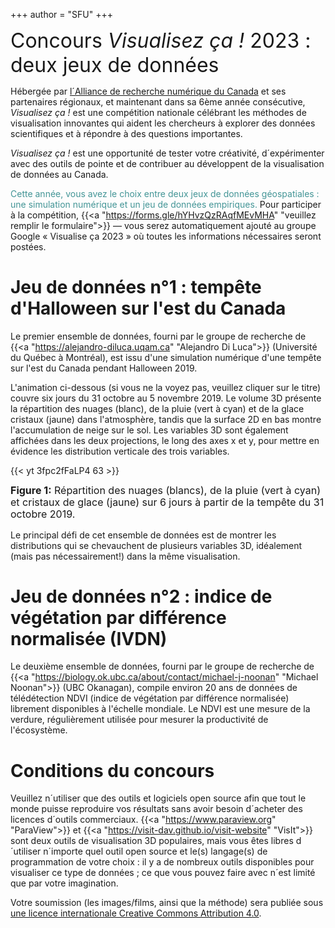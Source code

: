 +++
author = "SFU"
+++

<font size="+3">Concours *Visualisez ça !* 2023 : deux jeux de données</font>

<!-- *Le concours IEEE SciVis 2021 est dédié à la création de nouvelles approches et de visualisations de pointe -->
<!-- pour aider scientifiques du domaine pour mieux comprendre les processus de convection dans le manteau -->
<!-- terrestre. Les participants au concours seront invité à présenter à la session spéciale du concours SciVis à -->
<!-- l'IEEE Vis 2021 du 23 au 28 octobre 2021, et le gagnant sera invitée à soumettre un article de journal complet -->
<!-- (avec un processus de révision accéléré) à IEEE Computer Graphics et Journal des applications (CG&A). Le -->
<!-- concours est sponsorisé par [IEEE Vis](http://ieeevis.org) et [Calcul Canada](https://www.calculcanada.ca).* -->

Hébergée par [l´Alliance de recherche numérique du Canada](https://alliancecan.ca/fr) et ses partenaires régionaux, et maintenant dans sa 6ème année consécutive, *Visualisez ça !* est une compétition nationale célébrant les méthodes de visualisation innovantes qui aident les chercheurs à explorer des données scientifiques et à répondre à des questions importantes.

*Visualisez ça !* est une opportunité de tester votre créativité, d´expérimenter avec des outils de pointe et de contribuer au développent de la visualisation de données au Canada.

<font color="#439596"> Cette année, vous avez le choix entre deux jeux de données géospatiales : une simulation numérique et un jeu de données empiriques. </font>
Pour participer à la compétition, {{<a "https://forms.gle/hYHvzQzRAqfMEvMHA" "veuillez remplir le formulaire">}} — vous serez automatiquement ajouté au groupe Google « Visualise ça 2023 » où toutes les informations nécessaires seront postées.

<!-- *Dans le concours de cette année, vous pouvez travailler sur l'un des deux ensembles de données.* -->

<!-- <br> -->

# Jeu de données n°1 : tempête d'Halloween sur l'est du Canada

Le premier ensemble de données, fourni par le groupe de recherche de {{<a "https://alejandro-diluca.uqam.ca"
"Alejandro Di Luca">}} (Université du Québec à Montréal), est issu d'une simulation numérique d'une tempête
sur l'est du Canada pendant Halloween 2019.

L'animation ci-dessous (si vous ne la voyez pas, veuillez cliquer sur le titre) couvre six jours du 31 octobre au
5 novembre 2019. Le volume 3D présente la répartition des nuages ​​(blanc), de la pluie (vert à cyan) et de la glace
cristaux (jaune) dans l'atmosphère, tandis que la surface 2D en bas montre l'accumulation de neige sur le
sol. Les variables 3D sont également affichées dans les deux projections, le long des axes x et y, pour mettre en évidence les
distribution verticale des trois variables.

{{< yt 3fpc2fFaLP4 63 >}}
<p style="line-height: 1.2;"> <font size="3"> <b>Figure 1:</b> Répartition des nuages ​​(blancs), de la pluie (vert à
cyan) et cristaux de glace (jaune) sur 6 jours à partir de la tempête du 31 octobre 2019.</font> </p>

Le principal défi de cet ensemble de données est de montrer les distributions qui se chevauchent de plusieurs variables 3D, idéalement
(mais pas nécessairement!) dans la même visualisation.

# Jeu de données n°2 : indice de végétation par différence normalisée (IVDN)

Le deuxième ensemble de données, fourni par le groupe de recherche de {{<a
"https://biology.ok.ubc.ca/about/contact/michael-j-noonan" "Michael Noonan">}} (UBC Okanagan), compile environ
20 ans de données de télédétection NDVI (indice de végétation par différence normalisée) librement disponibles
à l'échelle mondiale. Le NDVI est une mesure de la verdure, régulièrement utilisée pour mesurer la
productivité de l'écosystème.

# Conditions du concours

Veuillez n´utiliser que des outils et logiciels open source afin que tout le monde puisse reproduire vos résultats sans avoir besoin d´acheter des licences d´outils commerciaux. {{<a
"https://www.paraview.org" "ParaView">}} et {{<a "https://visit-dav.github.io/visit-website" "VisIt">}} sont deux outils de visualisation 3D populaires, mais vous êtes libres d´utiliser n´importe quel outil open source et le(s) langage(s) de programmation de votre choix : il y a de nombreux outils disponibles pour visualiser ce type de données ; ce que vous pouvez faire avec n´est limité que par votre imagination.

Votre soumission (les images/films, ainsi que la méthode) sera publiée sous <a
rel="license" href="http://creativecommons.org/licenses/by/4.0">une licence internationale Creative Commons Attribution 4.0</a>.
